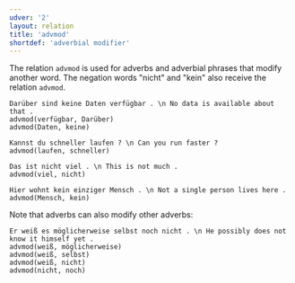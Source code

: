 ```yaml
---
udver: '2'
layout: relation
title: 'advmod'
shortdef: 'adverbial modifier'
---
```


The relation `advmod` is used for adverbs and adverbial phrases that modify another word. The negation words "nicht" and "kein" also receive the relation `advmod`.

~~~ sdparse
Darüber sind keine Daten verfügbar . \n No data is available about that .
advmod(verfügbar, Darüber)
advmod(Daten, keine)
~~~

~~~ sdparse
Kannst du schneller laufen ? \n Can you run faster ?
advmod(laufen, schneller)
~~~

~~~ sdparse
Das ist nicht viel . \n This is not much .
advmod(viel, nicht)
~~~

~~~ sdparse
Hier wohnt kein einziger Mensch . \n Not a single person lives here .
advmod(Mensch, kein)
~~~

Note that adverbs can also modify other adverbs:

~~~ sdparse
Er weiß es möglicherweise selbst noch nicht . \n He possibly does not know it himself yet .
advmod(weiß, möglicherweise)
advmod(weiß, selbst)
advmod(weiß, nicht)
advmod(nicht, noch)
~~~
<!-- Interlanguage links updated Út 9. května 2023, 20:03:56 CEST -->
